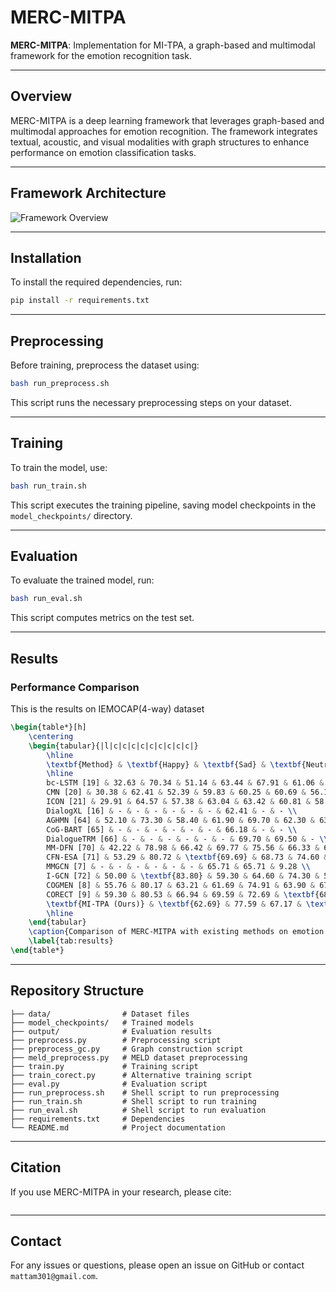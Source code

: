 # MERC-MITPA

**MERC-MITPA**: Implementation for MI-TPA, a graph-based and multimodal framework for the emotion recognition task.

---

## Overview
MERC-MITPA is a deep learning framework that leverages graph-based and multimodal approaches for emotion recognition. The framework integrates textual, acoustic, and visual modalities with graph structures to enhance performance on emotion classification tasks.

---

## Framework Architecture
![Framework Overview](path_to_framework_image.png)

---

## Installation
To install the required dependencies, run:
```sh
pip install -r requirements.txt
```

---

## Preprocessing
Before training, preprocess the dataset using:
```sh
bash run_preprocess.sh
```
This script runs the necessary preprocessing steps on your dataset.

---

## Training
To train the model, use:
```sh
bash run_train.sh
```
This script executes the training pipeline, saving model checkpoints in the `model_checkpoints/` directory.

---

## Evaluation
To evaluate the trained model, run:
```sh
bash run_eval.sh
```
This script computes metrics on the test set.

---

## Results
### Performance Comparison
This is the results on IEMOCAP(4-way) dataset

```latex
\begin{table*}[h]
    \centering
    \begin{tabular}{|l|c|c|c|c|c|c|c|c|c|}
        \hline
        \textbf{Method} & \textbf{Happy} & \textbf{Sad} & \textbf{Neutral} & \textbf{Angry} & \textbf{Excited} & \textbf{Frustrated} & \textbf{w-F1 (\%)} & \textbf{Acc. (\%)} & \textbf{Std dev} \\
        \hline
        bc-LSTM [19] & 32.63 & 70.34 & 51.14 & 63.44 & 67.91 & 61.06 & 59.10 & 59.58 & 11.85 \\
        CMN [20] & 30.38 & 62.41 & 52.39 & 59.83 & 60.25 & 60.69 & 56.13 & 56.56 & 10.38 \\
        ICON [21] & 29.91 & 64.57 & 57.38 & 63.04 & 63.42 & 60.81 & 58.54 & 59.09 & 11.28 \\
        DialogXL [16] & - & - & - & - & - & - & 62.41 & - & - \\
        AGHMN [64] & 52.10 & 73.30 & 58.40 & 61.90 & 69.70 & 62.30 & 63.50 & 63.50 & 6.98 \\
        CoG-BART [65] & - & - & - & - & - & - & 66.18 & - & - \\
        DialogueTRM [66] & - & - & - & - & - & - & 69.70 & 69.50 & - \\
        MM-DFN [70] & 42.22 & 78.98 & 66.42 & 69.77 & 75.56 & 66.33 & 66.18 & 68.21 & - \\
        CFN-ESA [71] & 53.29 & 80.72 & \textbf{69.69} & 68.73 & 74.60 & 67.29 & 70.14 & 70.06 & 8.36 \\
        MMGCN [7] & - & - & - & - & - & - & 65.71 & 65.71 & 9.28 \\
        I-GCN [72] & 50.00 & \textbf{83.80} & 59.30 & 64.60 & 74.30 & 59.00 & 65.40 & 65.50 & 11.06 \\
        COGMEN [8] & 55.76 & 80.17 & 63.21 & 61.69 & 74.91 & 63.90 & 67.27 & 67.04 & 7.69 \\
        CORECT [9] & 59.30 & 80.53 & 66.94 & 69.59 & 72.69 & \textbf{68.50} & 70.02 & 69.93 & 5.90 \\
        \textbf{MI-TPA (Ours)} & \textbf{62.69} & 77.59 & 67.17 & \textbf{71.04} & \textbf{77.52} & 66.04 & \textbf{70.39} & \textbf{70.36} & \textbf{5.23} \\
        \hline
    \end{tabular}
    \caption{Comparison of MERC-MITPA with existing methods on emotion recognition.}
    \label{tab:results}
\end{table*}
```

---

## Repository Structure
```
├── data/                # Dataset files
├── model_checkpoints/   # Trained models
├── output/              # Evaluation results
├── preprocess.py        # Preprocessing script
├── preprocess_gc.py     # Graph construction script
├── meld_preprocess.py   # MELD dataset preprocessing
├── train.py             # Training script
├── train_corect.py      # Alternative training script
├── eval.py              # Evaluation script
├── run_preprocess.sh    # Shell script to run preprocessing
├── run_train.sh         # Shell script to run training
├── run_eval.sh          # Shell script to run evaluation
├── requirements.txt     # Dependencies
└── README.md            # Project documentation
```

---

## Citation
If you use MERC-MITPA in your research, please cite:
```

```

---

## Contact
For any issues or questions, please open an issue on GitHub or contact `mattam301@gmail.com`.

